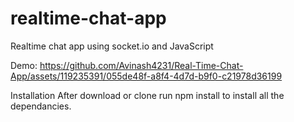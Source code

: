 # realtime-chat-app
Realtime chat app using socket.io and JavaScript

Demo: 
https://github.com/Avinash4231/Real-Time-Chat-App/assets/119235391/055de48f-a8f4-4d7d-b9f0-c21978d36199

Installation
After download or clone run npm install to install all the dependancies.










